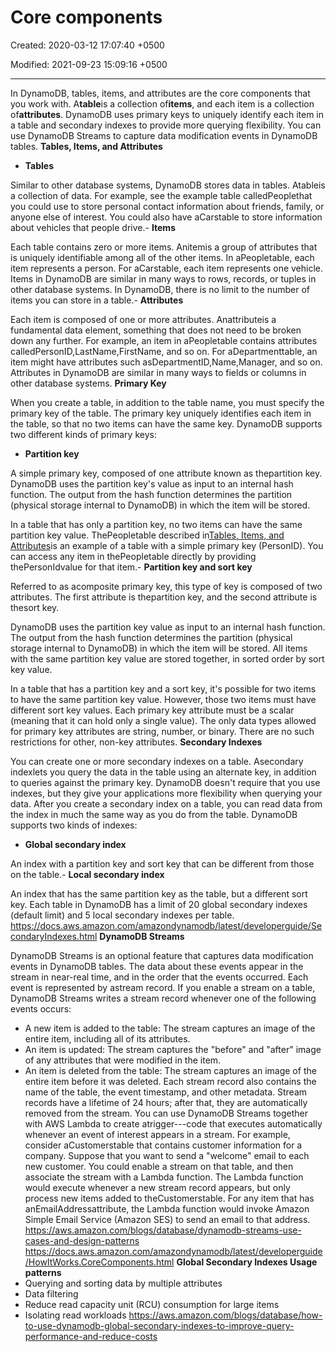# Core components

Created: 2020-03-12 17:07:40 +0500

Modified: 2021-09-23 15:09:16 +0500

---

In DynamoDB, tables, items, and attributes are the core components that you work with. A**table**is a collection of**items**, and each item is a collection of**attributes**. DynamoDB uses primary keys to uniquely identify each item in a table and secondary indexes to provide more querying flexibility. You can use DynamoDB Streams to capture data modification events in DynamoDB tables.
**Tables, Items, and Attributes**
-   **Tables**

Similar to other database systems, DynamoDB stores data in tables. Atableis a collection of data. For example, see the example table calledPeoplethat you could use to store personal contact information about friends, family, or anyone else of interest. You could also have aCarstable to store information about vehicles that people drive.-   **Items**

Each table contains zero or more items. Anitemis a group of attributes that is uniquely identifiable among all of the other items. In aPeopletable, each item represents a person. For aCarstable, each item represents one vehicle. Items in DynamoDB are similar in many ways to rows, records, or tuples in other database systems. In DynamoDB, there is no limit to the number of items you can store in a table.-   **Attributes**

Each item is composed of one or more attributes. Anattributeis a fundamental data element, something that does not need to be broken down any further. For example, an item in aPeopletable contains attributes calledPersonID,LastName,FirstName, and so on. For aDepartmenttable, an item might have attributes such asDepartmentID,Name,Manager, and so on. Attributes in DynamoDB are similar in many ways to fields or columns in other database systems.
**Primary Key**

When you create a table, in addition to the table name, you must specify the primary key of the table. The primary key uniquely identifies each item in the table, so that no two items can have the same key.
DynamoDB supports two different kinds of primary keys:
-   **Partition key**

A simple primary key, composed of one attribute known as thepartition key.
DynamoDB uses the partition key's value as input to an internal hash function. The output from the hash function determines the partition (physical storage internal to DynamoDB) in which the item will be stored.

In a table that has only a partition key, no two items can have the same partition key value.
ThePeopletable described in[Tables, Items, and Attributes](https://docs.aws.amazon.com/amazondynamodb/latest/developerguide/HowItWorks.CoreComponents.html#HowItWorks.CoreComponents.TablesItemsAttributes)is an example of a table with a simple primary key (PersonID). You can access any item in thePeopletable directly by providing thePersonIdvalue for that item.-   **Partition key and sort key**

Referred to as acomposite primary key, this type of key is composed of two attributes. The first attribute is thepartition key, and the second attribute is thesort key.

DynamoDB uses the partition key value as input to an internal hash function. The output from the hash function determines the partition (physical storage internal to DynamoDB) in which the item will be stored. All items with the same partition key value are stored together, in sorted order by sort key value.

In a table that has a partition key and a sort key, it's possible for two items to have the same partition key value. However, those two items must have different sort key values.
Each primary key attribute must be a scalar (meaning that it can hold only a single value). The only data types allowed for primary key attributes are string, number, or binary. There are no such restrictions for other, non-key attributes.
**Secondary Indexes**

You can create one or more secondary indexes on a table. Asecondary indexlets you query the data in the table using an alternate key, in addition to queries against the primary key. DynamoDB doesn't require that you use indexes, but they give your applications more flexibility when querying your data. After you create a secondary index on a table, you can read data from the index in much the same way as you do from the table.
DynamoDB supports two kinds of indexes:
-   **Global secondary index**

An index with a partition key and sort key that can be different from those on the table.-   **Local secondary index**

An index that has the same partition key as the table, but a different sort key.
Each table in DynamoDB has a limit of 20 global secondary indexes (default limit) and 5 local secondary indexes per table.
<https://docs.aws.amazon.com/amazondynamodb/latest/developerguide/SecondaryIndexes.html>
**DynamoDB Streams**

DynamoDB Streams is an optional feature that captures data modification events in DynamoDB tables. The data about these events appear in the stream in near-real time, and in the order that the events occurred.
Each event is represented by astream record. If you enable a stream on a table, DynamoDB Streams writes a stream record whenever one of the following events occurs:
-   A new item is added to the table: The stream captures an image of the entire item, including all of its attributes.
-   An item is updated: The stream captures the "before" and "after" image of any attributes that were modified in the item.
-   An item is deleted from the table: The stream captures an image of the entire item before it was deleted.
Each stream record also contains the name of the table, the event timestamp, and other metadata. Stream records have a lifetime of 24 hours; after that, they are automatically removed from the stream.
You can use DynamoDB Streams together with AWS Lambda to create atrigger---code that executes automatically whenever an event of interest appears in a stream. For example, consider aCustomerstable that contains customer information for a company. Suppose that you want to send a "welcome" email to each new customer. You could enable a stream on that table, and then associate the stream with a Lambda function. The Lambda function would execute whenever a new stream record appears, but only process new items added to theCustomerstable. For any item that has anEmailAddressattribute, the Lambda function would invoke Amazon Simple Email Service (Amazon SES) to send an email to that address.
<https://aws.amazon.com/blogs/database/dynamodb-streams-use-cases-and-design-patterns>
<https://docs.aws.amazon.com/amazondynamodb/latest/developerguide/HowItWorks.CoreComponents.html>
**Global Secondary Indexes Usage patterns**
-   Querying and sorting data by multiple attributes
-   Data filtering
-   Reduce read capacity unit (RCU) consumption for large items
-   Isolating read workloads
<https://aws.amazon.com/blogs/database/how-to-use-dynamodb-global-secondary-indexes-to-improve-query-performance-and-reduce-costs>
